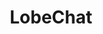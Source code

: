 ---
draft: false
title: LobeChat
content:
  id: lobechat
  name: LobeChat
  logo: /images/applications/live-chat/lobechat/logo.png
  website: https://github.com/lobehub/lobe-chat
  iframe_website: /website-iframe/applications/live-chat/lobechat
  dashboardImage: /images/applications/live-chat/lobechat/screenshot-1.webp
  short_description: An open-source, high-performance chatbot framework. Support one-click free deployment of your private ChatGPT/Gemini/LLM application.
  description: An open-source, high-performance chatbot framework. Support one-click free deployment of your private ChatGPT/Gemini/LLM application.
  features:
    - title: Visual Model Support
      description: LobeChat now supports OpenAI's latest gpt-4-vision model with visual recognition capabilities, a multimodal intelligence that can perceive visuals. Users can easily upload or drag and drop images into the dialogue box, and the agent will be able to recognize the content of the images and engage in intelligent conversation based on this, creating smarter and more diversified chat scenarios.
    - title: TTS & STT Voice Speech
      description: LobeChat supports Text-to-Speech (TTS) and Speech-to-Text (STT) technologies, enabling our application to convert text messages into clear voice outputs, allowing users to interact with our conversational agent as if they were talking to a real person. Users can choose from a variety of voices to pair with the agent.
    - title: Text to Image
      description: With support for the latest text-to-image generation technology, LobeChat now allows users to invoke image creation tools directly within conversations with the agent. By leveraging the capabilities of AI tools such as DALL-E 3, MidJourney, and Pollinations, the agents are now equipped to transform your ideas into images.
    - title: Function Calling Plugin System
      description: The plugin ecosystem of LobeChat is a significant extension of its core functionalities, greatly enhancing the practicality and flexibility of ChatGPT. By leveraging plugins, ChatGPT can perform real-time information retrieval and processing, such as automatically fetching the latest news headlines to provide users with immediate and relevant information. Moreover, these plugins are not limited to news aggregation but can also extend to other practical functions, such as quick document retrieval, e-commerce platform data access, and various third-party services.
  screenshots:
    - /images/applications/live-chat/lobechat/screenshot-1.webp
    - /images/applications/live-chat/lobechat/screenshot-2.png
---